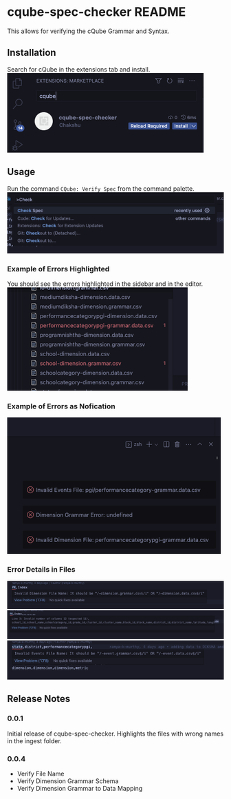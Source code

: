 # cqube-spec-checker README

This allows for verifying the cQube Grammar and Syntax.

## Installation
Search for cQube in the extensions tab and install.
![Installation](./docs/installation.png)

## Usage
Run the command `CQube: Verify Spec` from the command palette.
![Command Palette](./docs/command.palette.png)

### Example of Errors Highlighted
You should see the errors highlighted in the sidebar and in the editor.
![Sidebar Highlight](./docs/error.sidebar.png)

### Example of Errors as Nofication
![Error Notification](./docs/error.notification.png)

### Error Details in Files
![Example 1](./docs/error.example1.png)
![Example 2](./docs/error.example2.png)
![Example 3](./docs/error.example3.png)

## Release Notes
### 0.0.1
Initial release of cqube-spec-checker. Highlights the files with wrong names in the ingest folder.

### 0.0.4
- Verify File Name
- Verify Dimension Grammar Schema
- Verify Dimension Grammar to Data Mapping